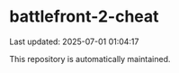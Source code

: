 # battlefront-2-cheat

Last updated: 2025-07-01 01:04:17

This repository is automatically maintained.
